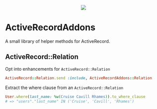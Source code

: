 <p align="center">
  <a href="https://hopsoft.ngrok.io/properties/477/visit-sponsor">
    <img src="https://hopsoft.ngrok.io/properties/477/sponsor" />
  </a>
</p>

# ActiveRecordAddons

A small library of helper methods for ActiveRecord.

## ActiveRecord::Relation

Opt into enhancements for `ActiveRecord::Relation`

```ruby
ActiveRecord::Relation.send :include, ActiveRecordAddons::Relation
```

Extract the where clause from an `ActiveRecord::Relation`

```ruby
User.where(last_name: %w(Cruise Cavill Rhames)).to_where_clause
# => "users"."last_name" IN ('Cruise', 'Cavill', 'Rhames')
```

